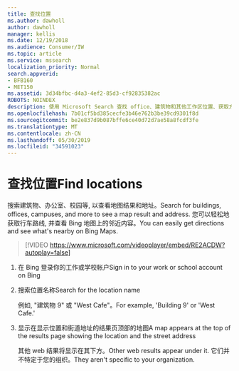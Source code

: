 ```yaml
---
title: 查找​​位置
ms.author: dawholl
author: dawholl
manager: kellis
ms.date: 12/19/2018
ms.audience: Consumer/IW
ms.topic: article
ms.service: mssearch
localization_priority: Normal
search.appverid:
- BFB160
- MET150
ms.assetid: 3d34bfbc-d4a3-4ef2-85d3-cf92835382ac
ROBOTS: NOINDEX
description: 使用 Microsoft Search 查找 office、建筑物和其他工作区位置、获取方向等
ms.openlocfilehash: 7b01cf5bd385cecfe3b46e762b3be39cd9301f8d
ms.sourcegitcommit: be2e837d9b087bffe6ce40d72d7ae58a8fcdf3fe
ms.translationtype: MT
ms.contentlocale: zh-CN
ms.lasthandoff: 05/30/2019
ms.locfileid: "34591023"
---
```

# <a name="find-locations"></a><span data-ttu-id="f6ef8-103">查找​​位置</span><span class="sxs-lookup"><span data-stu-id="f6ef8-103">Find locations</span></span>

<span data-ttu-id="f6ef8-104">搜索建筑物、办公室、校园等, 以查看地图结果和地址。</span><span class="sxs-lookup"><span data-stu-id="f6ef8-104">Search for buildings, offices, campuses, and more to see a map result and address.</span></span> <span data-ttu-id="f6ef8-105">您可以轻松地获取行车路线, 并查看 Bing 地图上的邻近内容。</span><span class="sxs-lookup"><span data-stu-id="f6ef8-105">You can easily get directions and see what's nearby on Bing Maps.</span></span>

> [!VIDEO https://www.microsoft.com/videoplayer/embed/RE2ACDW?autoplay=false]
  
1. <span data-ttu-id="f6ef8-106">在 Bing 登录你的工作或学校帐户</span><span class="sxs-lookup"><span data-stu-id="f6ef8-106">Sign in to your work or school account on Bing</span></span>
    
2. <span data-ttu-id="f6ef8-107">搜索位置名称</span><span class="sxs-lookup"><span data-stu-id="f6ef8-107">Search for the location name</span></span>
    
    <span data-ttu-id="f6ef8-108">例如, "建筑物 9" 或 "West Cafe"。</span><span class="sxs-lookup"><span data-stu-id="f6ef8-108">For example, 'Building 9' or 'West Cafe.'</span></span>
    
3. <span data-ttu-id="f6ef8-109">显示在显示位置和街道地址的结果页顶部的地图</span><span class="sxs-lookup"><span data-stu-id="f6ef8-109">A map appears at the top of the results page showing the location and the street address</span></span>
    
    <span data-ttu-id="f6ef8-110">其他 web 结果将显示在其下方。</span><span class="sxs-lookup"><span data-stu-id="f6ef8-110">Other web results appear under it.</span></span> <span data-ttu-id="f6ef8-111">它们并不特定于您的组织。</span><span class="sxs-lookup"><span data-stu-id="f6ef8-111">They aren't specific to your organization.</span></span>

  

